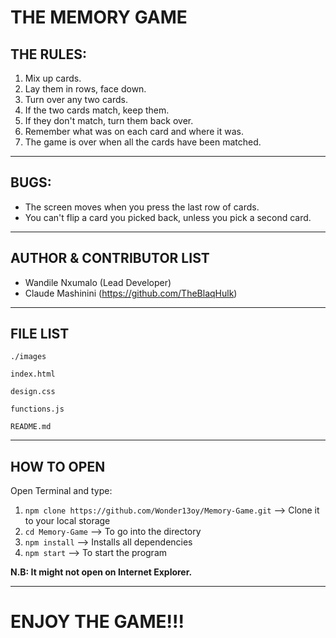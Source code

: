 THE MEMORY GAME
===

THE RULES:
---

1. Mix up cards.
2. Lay them in rows, face down.
3. Turn over any two cards.
4. If the two cards match, keep them.
5. If they don't match, turn them back over.
6. Remember what was on each card and where it was.
8. The game is over when all the cards have been matched.

---

BUGS:
---

* The screen moves when you press the last row of cards.
* You can't flip a card you picked back, unless you pick a second card.

---

AUTHOR & CONTRIBUTOR LIST
---

* Wandile Nxumalo (Lead Developer)
* Claude Mashinini (https://github.com/TheBlaqHulk)

---

FILE LIST
---

```
./images

index.html

design.css

functions.js

README.md

```

---

HOW TO OPEN
---
Open Terminal and type:

1. `npm clone https://github.com/Wonder13oy/Memory-Game.git` --> Clone it to your local storage
2. `cd Memory-Game` --> To go into the directory
3. `npm install` --> Installs all dependencies
4. `npm start` --> To start the program

**N.B: It might not open on Internet Explorer.**

---

  ENJOY THE GAME!!!
  ===
